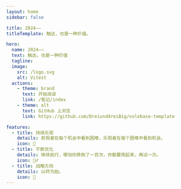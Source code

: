 ```yaml
---
layout: home
sidebar: false

title: 2024——
titleTemplate: 触达，也是一种价值。

hero:
  name: 2024——
  text: 触达，也是一种价值
  tagline:
  image:
    src: /logo.svg
    alt: Vitest
  actions:
    - theme: brand
      text: 开始阅读
      link: /笔记/index
    - theme: alt
      text: GitHub 上浏览
      link: https://github.com/DreiunddreiBig/nolebase-template

features:
  - title: 持续乐观
    details: 悲观者在每个机会中看到困难，乐观者在每个困难中看到机会。
    icon: 🌈
  - title: 不断优化
    details: 继续前行，哪怕你跌倒了一百次，你都要爬起来，再试一次。
    icon: 🏃‍♂️
  - title: 战略方向
    details: 以终为始。
    icon: 🚀
---
```


<HomePage />
